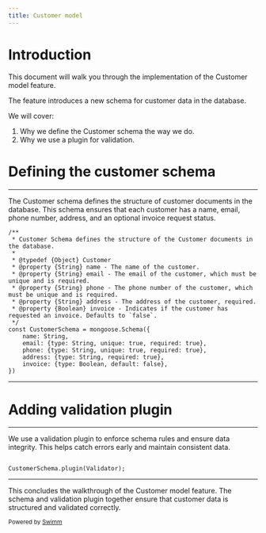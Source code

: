 ```yaml
---
title: Customer model
---
```

# Introduction

This document will walk you through the implementation of the Customer model feature.

The feature introduces a new schema for customer data in the database.

We will cover:

1. Why we define the Customer schema the way we do.
2. Why we use a plugin for validation.

# Defining the customer schema

<SwmSnippet path="/models/Customer.js" line="4">

---

The Customer schema defines the structure of customer documents in the database. This schema ensures that each customer has a name, email, phone number, address, and an optional invoice request status.

```
/**
 * Customer Schema defines the structure of the Customer documents in the database.
 *
 * @typedef {Object} Customer
 * @property {String} name - The name of the customer.
 * @property {String} email - The email of the customer, which must be unique and is required.
 * @property {String} phone - The phone number of the customer, which must be unique and is required.
 * @property {String} address - The address of the customer, required.
 * @property {Boolean} invoice - Indicates if the customer has requested an invoice. Defaults to `false`.
 */
const CustomerSchema = mongoose.Schema({
    name: String,
    email: {type: String, unique: true, required: true},
    phone: {type: String, unique: true, required: true},
    address: {type: String, required: true},
    invoice: {type: Boolean, default: false},
})
```

---

</SwmSnippet>

# Adding validation plugin

<SwmSnippet path="/models/Customer.js" line="21">

---

We use a validation plugin to enforce schema rules and ensure data integrity. This helps catch errors early and maintain consistent data.

```

CustomerSchema.plugin(Validator);
```

---

</SwmSnippet>

This concludes the walkthrough of the Customer model feature. The schema and validation plugin together ensure that customer data is structured and validated correctly.

<SwmMeta version="3.0.0" repo-id="Z2l0aHViJTNBJTNBUmV0YWlsSHViJTNBJTNBTWFlbC1DYXM=" repo-name="RetailHub"><sup>Powered by [Swimm](https://app.swimm.io/)</sup></SwmMeta>
